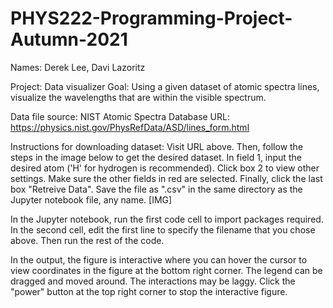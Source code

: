 # PHYS222-Programming-Project-Autumn-2021
Names: Derek Lee, Davi Lazoritz

Project: Data visualizer
Goal: Using a given dataset of atomic spectra lines, visualize the wavelengths that are within the visible spectrum.

Data file source: NIST Atomic Spectra Database
URL:  https://physics.nist.gov/PhysRefData/ASD/lines_form.html

Instructions for downloading dataset:
Visit URL above.
Then, follow the steps in the image below to get the desired dataset.
In field 1, input the desired atom ('H' for hydrogen is recommended).
Click box 2 to view other settings.
Make sure the other fields in red are selected.
Finally, click the last box "Retreive Data".
Save the file as ".csv" in the same directory as the Jupyter notebook file, any name.
[IMG]

In the Jupyter notebook, run the first code cell to import packages required.
In the second cell, edit the first line to specify the filename that you chose above. Then run the rest of the code.

In the output, the figure is interactive where you can hover the cursor to view coordinates in the figure at the bottom right corner.
The legend can be dragged and moved around. The interactions may be laggy.
Click the "power" button at the top right corner to stop the interactive figure.
